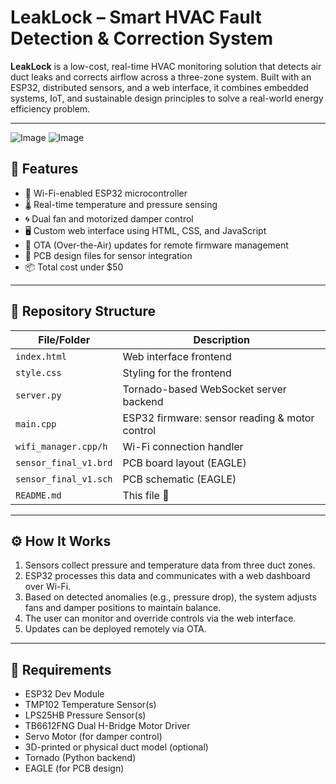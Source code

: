 # LeakLock – Smart HVAC Fault Detection & Correction System

**LeakLock** is a low-cost, real-time HVAC monitoring solution that detects air duct leaks and corrects airflow across a three-zone system. Built with an ESP32, distributed sensors, and a web interface, it combines embedded systems, IoT, and sustainable design principles to solve a real-world energy efficiency problem.

---
![Image](https://github.com/user-attachments/assets/7bac3121-fc6c-4088-bebc-9764c4e9dd74) ![Image](https://github.com/user-attachments/assets/8b9c9798-6089-4ae1-bb15-26230e20129b)
## 🔧 Features

- 📶 Wi-Fi-enabled ESP32 microcontroller
- 🌡️ Real-time temperature and pressure sensing
- 🌀 Dual fan and motorized damper control
- 🖥️ Custom web interface using HTML, CSS, and JavaScript
- 🔄 OTA (Over-the-Air) updates for remote firmware management
- 🧩 PCB design files for sensor integration
- 📦 Total cost under $50

---

## 📁 Repository Structure

| File/Folder              | Description                                       |
|--------------------------|---------------------------------------------------|
| `index.html`             | Web interface frontend                           |
| `style.css`              | Styling for the frontend                         |
| `server.py`              | Tornado-based WebSocket server backend           |
| `main.cpp`               | ESP32 firmware: sensor reading & motor control   |
| `wifi_manager.cpp/h`     | Wi-Fi connection handler                         |
| `sensor_final_v1.brd`    | PCB board layout (EAGLE)                         |
| `sensor_final_v1.sch`    | PCB schematic (EAGLE)                            |
| `README.md`              | This file 📄                                     |

---

## ⚙️ How It Works

1. Sensors collect pressure and temperature data from three duct zones.
2. ESP32 processes this data and communicates with a web dashboard over Wi-Fi.
3. Based on detected anomalies (e.g., pressure drop), the system adjusts fans and damper positions to maintain balance.
4. The user can monitor and override controls via the web interface.
5. Updates can be deployed remotely via OTA.

---


## 🚀 Requirements

- ESP32 Dev Module
- TMP102 Temperature Sensor(s)
- LPS25HB Pressure Sensor(s)
- TB6612FNG Dual H-Bridge Motor Driver
- Servo Motor (for damper control)
- 3D-printed or physical duct model (optional)
- Tornado (Python backend)
- EAGLE (for PCB design)
